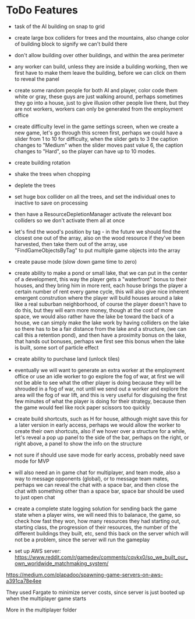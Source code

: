 # ToDo Features

* task of the AI building on snap to grid

* create large box colliders for trees and the mountains, also change color of building block to signify we can't build there

* don't allow building over other buildings, and within the area perimeter

* any worker can build, unless they are inside a building working, then we first have to make them leave the building, before we can click on them to reveal the panel

* create some random people for both AI and player, color code them white or gray, these guys are just walking around, perhaps sometimes they go into a house, just to give illusion other people live there, but they are not workers, workers can only be generated from the employment office

* create difficulty level in the game settings screen, when we create a new game, let's go through this screen first, perhaps we could have a slider from 1 to 10 for difficulty, when the slider gets to 3 the caption changes to "Medium" when the slider moves past value 6, the caption changes to "Hard", so the player can have up to 10 modes. 

* create building rotation

* shake the trees when chopping

* deplete the trees

* set huge box collider on all the trees, and set the individual ones to inactive to save on processing

* then have a ResourceDepletionManager activate the relevant box colliders so we don't activate them all at once

* let's find the wood's position by tag - in the future we should find the closest one out of the array, also on the wood resource if they've been harvested, then take them out of the array, use "FindGameObjectsByTag" to put multiple game objects into the array

* create pause mode (slow down game time to zero)

* create ability to make a pond or small lake, that we can put in the center of a development, this way the player gets a "waterfront" bonus to their houses, and they bring him in more rent, each house brings the player a certain number of rent every game cycle, this will also give nice inherent emergent constrution where the player will build houses around a lake like a real suburban neighborhood, of course the player doesn't have to do this, but they will earn more money, though at the cost of more space, we would also rather have the lake be toward the back of a house, we can simply make the lake work by having colliders on the lake so there has to be a fair distance from the lake and a structure, (we can call this a retention pond), and then have a proximity bonus on the lake, that hands out bonuses, perhaps we first see this bonus when the lake is built, some sort of particle effect

* create ability to purchase land (unlock tiles) 

* eventually we will want to generate an extra worker at the employment office or use an idle worker to go explore the fog of war, at first we will not be able to see what the other player is doing because they will be shrouded in a fog of war, not until we send out a worker and explore the area will the fog of war lift, and this is very useful for disguising the first few minutes of what the player is doing for their strategy, because then the game would feel like rock paper scissors too quickly

* create build shortcuts, such as H for house, although might save this for a later version in early access, perhaps we would allow the worker to create their own shortcuts, also if we hover over a structure for a while, let's reveal a pop up panel to the side of the bar, perhaps on the right, or right above, a panel to show the info on the structure

* not sure if should use save mode for early access, probably need save mode for MVP

* will also need an in game chat for multiplayer, and team mode, also a way to message opponents (global), or to message team mates, perhaps we can reveal the chat with a space bar, and then close the chat with something other than a space bar, space bar should be used to just open chat

* create a complete state logging solution for sending back the game state when a player wins, we will need this to balanace, the game, so check how fast they won, how many resources they had starting out, starting class, the progression of their resources, the number of the different buildings they built, etc, send this back on the server which will not be a problem, since the server will run the gameplay

* set up AWS server: https://www.reddit.com/r/gamedev/comments/cqvkx0/so_we_built_our_own_worldwide_matchmaking_system/

https://medium.com/plapadoo/spawning-game-servers-on-aws-a391ca78e4ee

They used Fargate to minimize server costs, since server is just booted up when the multiplayer game starts

More in the multiplayer folder
